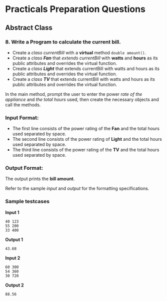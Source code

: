 # Practicals Preparation Questions
## **Abstract Class**

### 8. Write a Program to calculate the current bill.

  - Create a *class currentBill* with a **virtual** method `double amount()`.
  - Create a *class **Fan*** that *extends currentBill* with **watts** and **hours** as its public attributes and overrides the virtual function.
  - Create a *class **Light*** that extends currentBill with watts and hours as its public attributes and overrides the virtual function.
  - Create a *class **TV*** that extends currentBill with watts and hours as its public attributes and overrides the virtual function.

In the main method, prompt the user to enter the power *rate of the appliance* and *the total hours* used, then create the necessary objects and call the methods.

### **Input Format:**
  - The first line consists of the power rating of the **Fan** and the total hours used separated by space.
  - The second line consists of the power rating of **Light** and the total hours used separated by space.
  - The third line consists of the power rating of the **TV** and the total hours used separated by space.

### **Output Format:**
The output prints the **bill amount**.

Refer to the sample *input* and *output* for the formatting specifications.


### **Sample testcases**

**Input 1**
```
40 123
55 200
33 400
```
**Output 1**
```
43.68
```

**Input 2**
```
60 300
54 360
30 720
```
**Output 2**
```
88.56
```